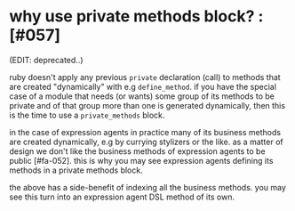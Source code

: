# why use private methods block? :[#057]

(EDIT: deprecated..)

ruby doesn't apply any previous `private` declaration (call) to methods that
are created "dynamically" with e.g `define_method`. if you have the special
case of a module that needs (or wants) some group of its methods to be private
and of that group more than one is generated dynamically, then this is the
time to use a `private_methods` block.

in the case of expression agents in practice many of its business methods are
created dynamically, e.g by currying stylizers or the like. as a matter of
design we don't like the business methods of expression agents to be public
[#fa-052]. this is why you may see expression agents defining its methods
in a private methods block.

the above has a side-benefit of indexing all the business methods. you may
see this turn into an expression agent DSL method of its own.
